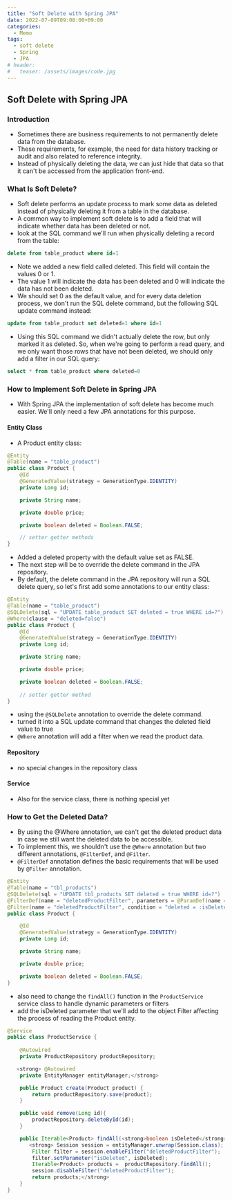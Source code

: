 ```yaml
---
title: "Soft Delete with Spring JPA"
date: 2022-07-09T09:08:00+09:00
categories:
  - Memo
tags:
  - soft delete
  - Spring
  - JPA
# header:
#   teaser: /assets/images/code.jpg
---
```


## Soft Delete with Spring JPA

### Introduction

- Sometimes there are business requirements to not permanently delete data from the database.
- These requirements, for example, the need for data history tracking or audit and also related to reference integrity.
- Instead of physically deleting the data, we can just hide that data so that it can't be accessed from the application front-end.

### What Is Soft Delete?

- Soft delete performs an update process to mark some data as deleted instead of physically deleting it from a table in the database.
- A common way to implement soft delete is to add a field that will indicate whether data has been deleted or not.
- look at the SQL command we'll run when physically deleting a record from the table:

```sql
delete from table_product where id=1
```

- Note we added a new field called deleted. This field will contain the values 0 or 1.
- The value 1 will indicate the data has been deleted and 0 will indicate the data has not been deleted. 
- We should set 0 as the default value, and for every data deletion process, we don't run the SQL delete command, but the following SQL update command instead:

```sql
update from table_product set deleted=1 where id=1
```

- Using this SQL command we didn't actually delete the row, but only marked it as deleted. So, when we're going to perform a read query, and we only want those rows that have not been deleted, we should only add a filter in our SQL query:

```sql
select * from table_product where deleted=0
```

### How to Implement Soft Delete in Spring JPA

- With Spring JPA the implementation of soft delete has become much easier. We'll only need a few JPA annotations for this purpose.

#### Entity Class

- A Product entity class:

```java
@Entity
@Table(name = "table_product")
public class Product {
    @Id
    @GeneratedValue(strategy = GenerationType.IDENTITY)
    private Long id;

    private String name;

    private double price;

    private boolean deleted = Boolean.FALSE;

    // setter getter methods
}
```

- Added a deleted property with the default value set as FALSE.
- The next step will be to override the delete command in the JPA repository.
- By default, the delete command in the JPA repository will run a SQL delete query, so let's first add some annotations to our entity class:

```java
@Entity
@Table(name = "table_product")
@SQLDelete(sql = "UPDATE table_product SET deleted = true WHERE id=?")
@Where(clause = "deleted=false")
public class Product {
    @Id
    @GeneratedValue(strategy = GenerationType.IDENTITY)
    private Long id;

    private String name;

    private double price;

    private boolean deleted = Boolean.FALSE;
   
    // setter getter method
}
```

- using the `@SQLDelete` annotation to override the delete command.
- turned it into a SQL update command that changes the deleted field value to true
- `@Where` annotation will add a filter when we read the product data.

#### Repository

- no special changes in the repository class

#### Service

- Also for the service class, there is nothing special yet

### How to Get the Deleted Data?

- By using the @Where annotation, we can't get the deleted product data in case we still want the deleted data to be accessible.
- To implement this, we shouldn't use the `@Where` annotation but two different annotations, `@FilterDef`, and `@Filter`.
- `@FilterDef` annotation defines the basic requirements that will be used by `@Filter` annotation.

```java
@Entity
@Table(name = "tbl_products")
@SQLDelete(sql = "UPDATE tbl_products SET deleted = true WHERE id=?")
@FilterDef(name = "deletedProductFilter", parameters = @ParamDef(name = "isDeleted", type = "boolean"))
@Filter(name = "deletedProductFilter", condition = "deleted = :isDeleted")
public class Product {

    @Id
    @GeneratedValue(strategy = GenerationType.IDENTITY)
    private Long id;

    private String name;

    private double price;

    private boolean deleted = Boolean.FALSE;
}
```

- also need to change the `findAll()` function in the `ProductService` service class to handle dynamic parameters or filters
- add the isDeleted parameter that we'll add to the object Filter affecting the process of reading the Product entity.

```java
@Service
public class ProductService {
    
    @Autowired
    private ProductRepository productRepository;

   <strong> @Autowired
    private EntityManager entityManager;</strong>

    public Product create(Product product) {
        return productRepository.save(product);
    }

    public void remove(Long id){
        productRepository.deleteById(id);
    }

    public Iterable<Product> findAll(<strong>boolean isDeleted</strong>){
       <strong> Session session = entityManager.unwrap(Session.class);
        Filter filter = session.enableFilter("deletedProductFilter");
        filter.setParameter("isDeleted", isDeleted);
        Iterable<Product> products =  productRepository.findAll();
        session.disableFilter("deletedProductFilter");
        return products;</strong>
    }
}
```
